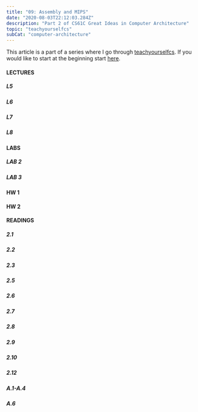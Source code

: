 ```yaml
---
title: "09: Assembly and MIPS"
date: "2020-08-03T22:12:03.284Z"
description: "Part 2 of CS61C Great Ideas in Computer Architecture"
topic: "teachyourselfcs"
subCat: "computer-architecture"
---
```


This article is a part of a series where I go through [teachyourselfcs](https://teachyourselfcs.com/).
If you would like to start at the beginning start [here](https://bpp.dev/articles/teachyourselfcs/programming/00-getting-started/).

#### LECTURES

##### L5

##### L6

##### L7

##### L8

#### LABS

##### LAB 2

##### LAB 3

#### HW 1

#### HW 2

#### READINGS

##### 2.1

##### 2.2

##### 2.3

##### 2.5

##### 2.6

##### 2.7

##### 2.8

##### 2.9

##### 2.10

##### 2.12

##### A.1-A.4

##### A.6
